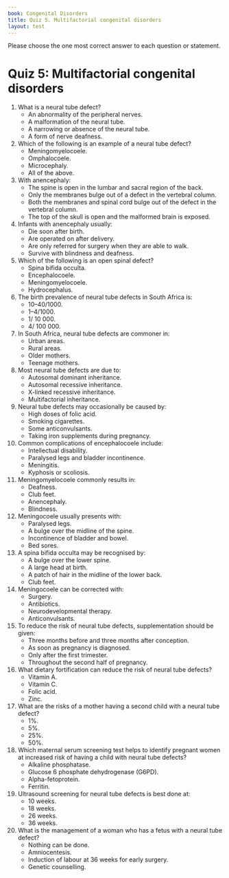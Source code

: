 ```yaml
---
book: Congenital Disorders
title: Quiz 5. Multifactorial congenital disorders
layout: test
---
```


Please choose the one most correct answer to each question or statement.

# Quiz 5: Multifactorial congenital disorders

1.	What is a neural tube defect?
	-	An abnormality of the peripheral nerves.
	+	A malformation of the neural tube.
	-	A narrowing or absence of the neural tube.
	-	A form of nerve deafness.
2.	Which of the following is an example of a neural tube defect?
	+	Meningomyelocoele.
	-	Omphalocoele.
	-	Microcephaly.
	-	All of the above.
3.	With anencephaly:
	-	The spine is open in the lumbar and sacral region of the back.
	-	Only the membranes bulge out of a defect in the vertebral column.
	-	Both the membranes and spinal cord bulge out of the defect in the vertebral column.
	+	The top of the skull is open and the malformed brain is exposed.
4.	Infants with anencephaly usually:
	+	Die soon after birth.
	-	Are operated on after delivery.
	-	Are only referred for surgery when they are able to walk.
	-	Survive with blindness and deafness.
5.	Which of the following is an open spinal defect?
	-	Spina bifida occulta.
	-	Encephalocoele.
	+	Meningomyelocoele.
	-	Hydrocephalus.
6.	The birth prevalence of neural tube defects in South Africa is:
	-	10–40/1000.	
	+	1–4/1000.	
	-	1/ 10 000.	
	-	4/ 100 000.	
7.	In South Africa, neural tube defects are commoner in:
	-	Urban areas.
	+	Rural areas.
	-	Older mothers.
	-	Teenage mothers.
8.	Most neural tube defects are due to:
	-	Autosomal dominant inheritance.
	-	Autosomal recessive inheritance.
	-	X-linked recessive inheritance.
	+	Multifactorial inheritance.
9.	Neural tube defects may occasionally be caused by:
	-	High doses of folic acid.
	-	Smoking cigarettes.
	+	Some anticonvulsants.
	-	Taking iron supplements during pregnancy.
10.	Common complications of encephalocoele include:
	+	Intellectual disability.
	-	Paralysed legs and bladder incontinence.
	-	Meningitis.
	-	Kyphosis or scoliosis.
11.	Meningomyelocoele commonly results in:
	-	Deafness.
	+	Club feet.
	-	Anencephaly.
	-	Blindness.
12.	Meningocoele usually presents with:
	-	Paralysed legs.
	+	A bulge over the midline of the spine.
	-	Incontinence of bladder and bowel.
	-	Bed sores.
13.	A spina bifida occulta may be recognised by:
	-	A bulge over the lower spine.
	-	A large head at birth.
	+	A patch of hair in the midline of the lower back.
	-	Club feet.
14.	Meningocoele can be corrected with:
	+	Surgery.
	-	Antibiotics.
	-	Neurodevelopmental therapy.
	-	Anticonvulsants.
15.	To reduce the risk of neural tube defects, supplementation should be given:
	+	Three months before and three months after conception.
	-	As soon as pregnancy is diagnosed.
	-	Only after the first trimester.
	-	Throughout the second half of pregnancy.
16.	What dietary fortification can reduce the risk of neural tube defects?
	-	Vitamin A.
	-	Vitamin C.
	+	Folic acid.
	-	Zinc.
17.	What are the risks of a mother having a second child with a neural tube defect?
	-	1%.
	+	5%.
	-	25%.
	-	50%.
18.	Which maternal serum screening test helps to identify pregnant women at increased risk of having a child with neural tube defects?
	-	Alkaline phosphatase.
	-	Glucose 6 phosphate dehydrogenase (G6PD).
	+	Alpha-fetoprotein.
	-	Ferritin.
19.	Ultrasound screening for neural tube defects is best done at:
	-	10 weeks.
	+	18 weeks.
	-	26 weeks.
	-	36 weeks.
20.	What is the management of a woman who has a fetus with a neural tube defect?
	-	Nothing can be done.
	-	Amniocentesis.
	-	Induction of labour at 36 weeks for early surgery.
	+	Genetic counselling.